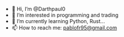 - 👋 Hi, I’m @Darthpaul0
- 👀 I’m interested in programming and trading
- 🌱 I’m currently learning Python, Rust...
- 📫 How to reach me: pablofr95@gmail.com

<!---
Darthpaul0/Darthpaul0 is a ✨ special ✨ repository because its `README.md` (this file) appears on your GitHub profile.
You can click the Preview link to take a look at your changes.
--->
